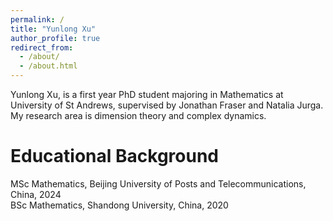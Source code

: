 ```yaml
---
permalink: /
title: "Yunlong Xu"
author_profile: true
redirect_from: 
  - /about/
  - /about.html
---
```


Yunlong Xu, is a first year PhD student majoring in Mathematics at University of St Andrews, supervised by Jonathan Fraser and Natalia Jurga. My research area is dimension theory and complex dynamics.


Educational Background
======
MSc Mathematics,            Beijing University of Posts and Telecommunications, China, 2024            
BSc Mathematics,            Shandong University, China, 2020

